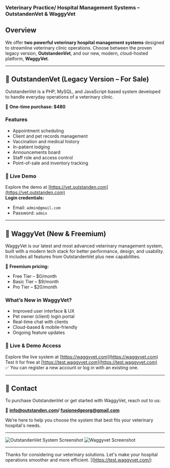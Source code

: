 ### Veterinary Practice/ Hospital Management Systems – OutstandenVet & WaggyVet

## Overview

We offer **two powerful veterinary hospital management systems** designed to streamline veterinary clinic operations. Choose between the proven legacy version, **OutstandenVet**, and our new, modern, cloud-hosted platform, **WaggyVet**.

---

## 🐾 OutstandenVet (Legacy Version – For Sale)

OutstandenVet is a PHP, MySQL, and JavaScript-based system developed to handle everyday operations of a veterinary clinic.

🎯 **One-time purchase: $480**

### Features

- Appointment scheduling  
- Client and pet records management  
- Vaccination and medical history  
- In-patient lodging  
- Announcements board  
- Staff role and access control  
- Point-of-sale and inventory tracking  

### 🔗 Live Demo  
Explore the demo at [https://vet.outstanden.com](https://vet.outstanden.com)  
**Login credentials:**  
- Email: `admin@gmail.com`  
- Password: `admin`

---

## 🐶 WaggyVet (New & Freemium)

WaggyVet is our latest and most advanced veterinary management system, built with a modern tech stack for better performance, design, and usability. It includes all features from OutstandenVet plus new capabilities.

🎉 **Freemium pricing:**  
- Free Tier – $0/month  
- Basic Tier – $9/month  
- Pro Tier – $20/month

### What’s New in WaggyVet?

- Improved user interface & UX  
- Pet owner (client) login portal  
- Real-time chat with clients  
- Cloud-based & mobile-friendly  
- Ongoing feature updates  

### 🔗 Live & Demo Access  
Explore the live system at [https://waggyvet.com](https://waggyvet.com)  
Test it for free at [https://test.waggyvet.com](https://test.waggyvet.com)  
✅ You can register a new account or log in with an existing one.

---

## 💬 Contact

To purchase OutstandenVet or get started with WaggyVet, reach out to us:

📧 **info@outstanden.com/ fusionedgeorg@gmail.com**

We’re here to help you choose the system that best fits your veterinary hospital's needs.

---

![OutstandenVet System Screenshot](https://user-images.githubusercontent.com/113293972/222834778-242d3b61-8736-449f-8610-99a470e75e14.png)
![Waggyvet Screenshot](https://github.com/user-attachments/assets/424ce7d2-97d8-48aa-9bb9-fbba1ee2ffb8)


---

Thanks for considering our veterinary solutions. Let's make your hospital operations smoother and more efficient.
](https://test.waggyvet.com/)
